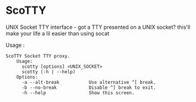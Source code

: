 # ScoTTY
UNIX Socket TTY interface - got a TTY presented on a UNIX socket? this'll make your life a lil easier than using socat

Usage :
```
ScoTTY Socket TTY proxy.
    Usage:
      scotty [options] <UNIX_SOCKET>
      scotty (-h | --help)
    Options:
      -a --alt-break           Use alternative ^[ break.
      -b --no-break            Disable ^] break to exit.
      -h --help                Show this screen.
```

